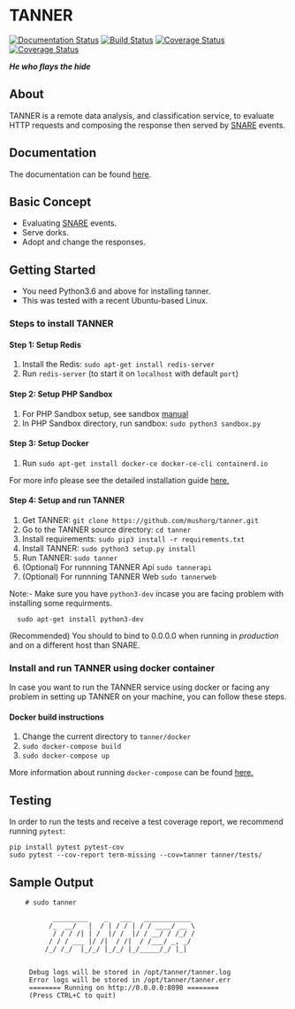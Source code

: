 TANNER
======
[![Documentation Status](https://readthedocs.org/projects/tanner/badge/?version=latest)](http://tanner.readthedocs.io/en/latest/?badge=latest)
[![Build Status](https://travis-ci.org/mushorg/tanner.svg?branch=master)](https://travis-ci.org/mushorg/tanner)
[![Coverage Status](https://coveralls.io/repos/github/mushorg/tanner/badge.svg?branch=master)](https://coveralls.io/github/mushorg/tanner?branch=master)
[![Coverage Status](https://coveralls.io/repos/github/mushorg/tanner/badge.svg?branch=develop)](https://coveralls.io/github/mushorg/tanner?branch=develop)

<b><i>He who flays the hide</b></i>


About
-----
TANNER is a remote data analysis, and classification service, to evaluate HTTP requests and composing the response then served by [SNARE](https://github.com/mushorg/snare) events.


Documentation
-------------
The documentation can be found [here](http://tanner.readthedocs.io).


Basic Concept
-------------

- Evaluating [SNARE](https://github.com/mushorg/snare) events.
- Serve dorks.
- Adopt and change the responses.


Getting Started
---------------

- You need Python3.6 and above for installing tanner.
- This was tested with a recent Ubuntu-based Linux.

### Steps to install TANNER

#### Step 1: Setup Redis

1. Install the Redis: ``sudo apt-get install redis-server``
2. Run ``redis-server`` (to start it on `localhost` with default `port`)

#### Step 2: Setup PHP Sandbox

1. For PHP Sandbox setup, see sandbox [manual](https://github.com/mushorg/phpox)
2. In PHP Sandbox directory, run sandbox: ``sudo python3 sandbox.py``

#### Step 3: Setup Docker

1. Run ``sudo apt-get install docker-ce docker-ce-cli containerd.io``

For more info please see the detailed installation guide [here.](https://docs.docker.com/engine/installation/linux/ubuntu/)

#### Step 4: Setup and run TANNER

1. Get TANNER: `git clone https://github.com/mushorg/tanner.git`
2. Go to the TANNER source  directory: ``cd tanner``
3. Install requirements: `sudo pip3 install -r requirements.txt`
4. Install TANNER: ``sudo python3 setup.py install``
5. Run TANNER: ``sudo tanner``
6. (Optional) For runnning TANNER Api ``sudo tannerapi``
7. (Optional) For runnning TANNER Web ``sudo tannerweb``

Note:- Make sure you have `python3-dev` incase you are facing problem with installing some requirments.
```
  sudo apt-get install python3-dev
```

(Recommended) You should to bind to 0.0.0.0 when running in
<i>production</i> and on a different host than SNARE.

### Install and run TANNER using docker container

  In case you want to run the TANNER service using docker or facing any problem
  in setting up TANNER on your machine, you can follow these steps.

#### Docker build instructions
1. Change the current directory to `tanner/docker`
2. `sudo docker-compose build`
3. `sudo docker-compose up`

More information about running `docker-compose` can be found [here.](https://docs.docker.com/compose/gettingstarted/)

Testing
-------

In order to run the tests and receive a test coverage report, we recommend running `pytest`:

    pip install pytest pytest-cov
    sudo pytest --cov-report term-missing --cov=tanner tanner/tests/

Sample Output
-------------

```shell
    # sudo tanner

           _________    _   ___   ____________
          /_  __/   |  / | / / | / / ____/ __ \
           / / / /| | /  |/ /  |/ / __/ / /_/ /
          / / / ___ |/ /|  / /|  / /___/ _, _/
         /_/ /_/  |_/_/ |_/_/ |_/_____/_/ |_|


     Debug logs will be stored in /opt/tanner/tanner.log
     Error logs will be stored in /opt/tanner/tanner.err
     ======== Running on http://0.0.0.0:8090 ========
     (Press CTRL+C to quit)

```
